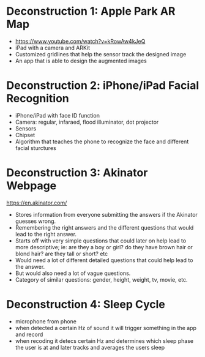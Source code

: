 # Deconstruction 1: Apple Park AR Map
- https://www.youtube.com/watch?v=kRowAw4kJeQ
- iPad with a camera and ARKit
- Customized gridlines that help the sensor track the designed image
- An app that is able to design the augmented images

# Deconstruction 2: iPhone/iPad Facial Recognition
- iPhone/iPad with face ID function
- Camera: regular, infaraed, flood illuminator, dot projector
- Sensors
- Chipset
- Algorithm that teaches the phone to recognize the face and different facial sturctures

# Deconstruction 3: Akinator Webpage
 https://en.akinator.com/
 
 - Stores information from everyone submitting the answers if the Akinator guesses wrong.
 - Remembering the right answers and the different questions that would lead to the right answer.
 - Starts off with very simple questions that could later on help lead to more descriptive; ie: are they a boy or girl? do they have brown hair or blond hair? are they tall or short? etc
 - Would need a lot of different detailed questions that could help lead to the answer.
 - But would also need a lot of vague questions.
 - Category of similar questions: gender, height, weight, tv, movie, etc.
 
 # Deconstruction 4: Sleep Cycle
 
 - microphone from phone
 - when detected a certain Hz of sound it will trigger something in the app and record
 - when recoding it detecs certain Hz and determines which sleep phase the user is at and later tracks and averages the users sleep
